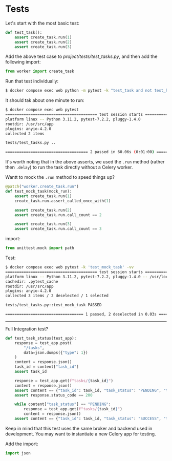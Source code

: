 # Tests

Let's start with the most basic test:

```py
def test_task():
    assert create_task.run(1)
    assert create_task.run(2)
    assert create_task.run(3)
```

Add the above test case to *project/tests/test_tasks.py*, and then add the following import:

```py
from worker import create_task
```

Run that test individually:

```bash
$ docker compose exec web python -m pytest -k "test_task and not test_home"
```

It should tak about one minute to run:

```bash
$ docker compose exec web pytest
======================================== test session starts =========================================
platform linux -- Python 3.11.2, pytest-7.2.2, pluggy-1.4.0
rootdir: /usr/src/app
plugins: anyio-4.2.0
collected 2 items                                                                                    

tests/test_tasks.py ..                                                                         [100%]

==================================== 2 passed in 60.06s (0:01:00) ====================================
```

It's worth noting that in the above asserts, we used the `.run` method (rather then `.delay`) to run the task directly without a Celery worker.

Wantt to mock the `.run` method to speed things up?

```py
@patch("worker.create_task.run")
def test_mock_task(mock_run):
    assert create_task.run(1)
    create_task.run.assert_called_once_with(1)

    assert create_task.run(2)
    assert create_task.run.call_count == 2

    assert create_task.run(3)
    assert create_task.run.call_count == 3
```

import:

```py
from unittest.mock import path
```

Test:

```bash
$ docker compose exec web pytest -k 'test_mock_task' -vv
======================================== test session starts =========================================
platform linux -- Python 3.11.2, pytest-7.2.2, pluggy-1.4.0 -- /usr/local/bin/python
cachedir: .pytest_cache
rootdir: /usr/src/app
plugins: anyio-4.2.0
collected 3 items / 2 deselected / 1 selected                                                        

tests/test_tasks.py::test_mock_task PASSED                                                     [100%]

================================== 1 passed, 2 deselected in 0.03s ===================================
```

----------


Full Integration test?

```py
def test_task_status(test_app):
    response = test_app.post(
        "/tasks",
        data=json.dumps({"type": 1})
    )
    content = response.json()
    task_id = content["task_id"]
    assert task_id

    response = test_app.get(f"tasks/{task_id}")
    content = response.json()
    assert content == {"task_id": task_id, "task_status": "PENDING", "task_result": None}
    assert response.status_code == 200

    while content["task_status"] == "PENDING":
        response = test_app.get(f"tasks/{task_id}")
        content = response.json()
    assert content == {"task_id": task_id, "task_status": "SUCCESS", "task_result": True}
```

Keep in mind that this test uses the same broker and backend used in development. You may want to instantiate a new Celery app for testing.


Add the import:

```py
import json
```